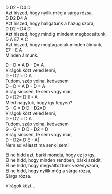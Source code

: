  D                           D2 -  D4 D   
Azt hiszed, hogy nyílik még a sárga rózsa,   
 D                D2          D4        A   
Azt hiszed, hogy hallgatunk a hazug szóra,   
 D                             D2 -  D4  D   
Azt hiszed, hogy mindig mindent megbocsátunk,   
 D                A          E7        A C   
Azt hiszed, hogy megtagadjuk minden álmunk,   
E7  -  E   A      
Minden álmunk.   
   
 D - D = A    D  -  D= A   
Virágok közt veled lenni,   
 D  -   D2 = D      A   
Tudom, szép volna, kedvesem   
 D -  D =  A   D   -   D =  A   
Virág sincsen, te sem vagy már,   
 D  -  D2= D         E  -   A   
Miért hagytuk, hogy így legyen?   
 G - G = D    D  - D2=D   
Virágok közt veled lenni,   
 D  -   D2 = D      A   
Tudom, szép volna, kedvesem   
 G -  G =  D   D  -   D2 =  D   
Virág sincsen, te sem vagy már,   
 D  -  D2= D       E  -  A|   
Nem ad választ ma senki sem!   
   
El ne hidd azt, bárki mondja, hogy ez jó így,   
El ne hidd, hogy minden rendben, bárki szédít,   
El ne hidd, hogy megváltoztunk vezényszóra,   
El ne hidd, hogy nyílik még a sárga rózsa,   
Sárga rózsa.   
   
Virágok közt...   
   
